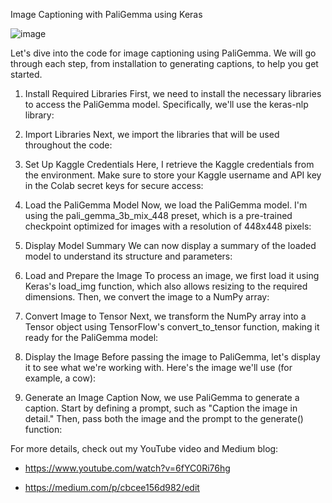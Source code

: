 Image Captioning with PaliGemma using Keras 

![image](https://github.com/user-attachments/assets/ebd2669d-1768-4c15-828f-a718b065baa0)


Let's dive into the code for image captioning using PaliGemma. We will go through each step, from installation to generating captions, to help you get started.

1. Install Required Libraries
First, we need to install the necessary libraries to access the PaliGemma model. Specifically, we'll use the keras-nlp library:

2. Import Libraries
Next, we import the libraries that will be used throughout the code:

3. Set Up Kaggle Credentials
Here, I retrieve the Kaggle credentials from the environment. Make sure to store your Kaggle username and API key in the Colab secret keys for secure access:

4. Load the PaliGemma Model
Now, we load the PaliGemma model. I'm using the pali_gemma_3b_mix_448 preset, which is a pre-trained checkpoint optimized for images with a resolution of 448x448 pixels:

5. Display Model Summary
We can now display a summary of the loaded model to understand its structure and parameters:

6. Load and Prepare the Image
To process an image, we first load it using Keras's load_img function, which also allows resizing to the required dimensions. Then, we convert the image to a NumPy array:

7. Convert Image to Tensor
Next, we transform the NumPy array into a Tensor object using TensorFlow's convert_to_tensor function, making it ready for the PaliGemma model:

8. Display the Image
Before passing the image to PaliGemma, let's display it to see what we're working with. Here's the image we'll use (for example, a cow):

9. Generate an Image Caption
Now, we use PaliGemma to generate a caption. Start by defining a prompt, such as "Caption the image in detail." Then, pass both the image and the prompt to the generate() function:

For more details, check out my YouTube video and Medium blog:

- https://www.youtube.com/watch?v=6fYC0Ri76hg

- https://medium.com/p/cbcee156d982/edit
